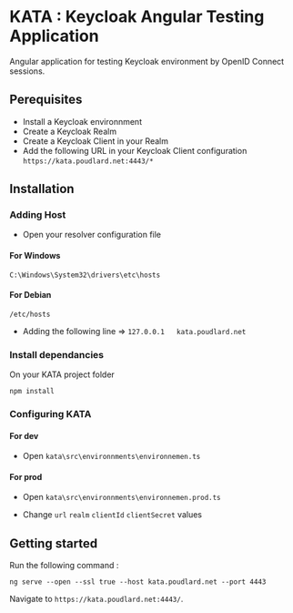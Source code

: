 # KATA : Keycloak Angular Testing Application

Angular application for testing Keycloak environment by OpenID Connect sessions.

## Perequisites

- Install a Keycloak environnment
- Create a Keycloak Realm
- Create a Keycloak Client in your Realm
- Add the following URL in your Keycloak Client configuration `https://kata.poudlard.net:4443/*`

## Installation

### Adding Host

- Open your resolver configuration file

#### For Windows

`C:\Windows\System32\drivers\etc\hosts`

#### For Debian

`/etc/hosts`

- Adding the following line
=> `127.0.0.1	kata.poudlard.net`

### Install dependancies

On your KATA project folder

`npm install`

### Configuring KATA

#### For dev

- Open `kata\src\environnments\environnemen.ts`

#### For prod

- Open `kata\src\environnments\environnemen.prod.ts`

- Change `url` `realm` `clientId` `clientSecret` values

## Getting started

Run the following command :

`ng serve --open --ssl true --host kata.poudlard.net --port 4443`

Navigate to `https://kata.poudlard.net:4443/`.